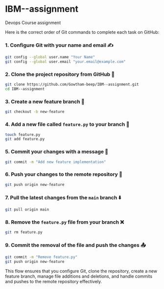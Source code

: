 # IBM--assignment
Devops Course assignment

Here is the correct order of Git commands to complete each task on GitHub:

### 1. Configure Git with your name and email ✍️
```bash
git config --global user.name "Your Name"
git config --global user.email "your.email@example.com"
```

### 2. Clone the project repository from GitHub 🔄
```bash
git clone https://github.com/Gowtham-beep/IBM--assignment.git
cd IBM--assignment
```

### 3. Create a new feature branch 🌿
```bash
git checkout -b new-feature
```

### 4. Add a new file called `feature.py` to your branch 📂
```bash
touch feature.py
git add feature.py
```

### 5. Commit your changes with a message 💬
```bash
git commit -m "Add new feature implementation"
```

### 6. Push your changes to the remote repository 🚀
```bash
git push origin new-feature
```

### 7. Pull the latest changes from the `main` branch ⬇️
```bash
git pull origin main
```

### 8. Remove the `feature.py` file from your branch ❌
```bash
git rm feature.py
```

### 9. Commit the removal of the file and push the changes 📤
```bash
git commit -m "Remove feature.py"
git push origin new-feature
```

This flow ensures that you configure Git, clone the repository, create a new feature branch, manage file additions and deletions, and handle commits and pushes to the remote repository effectively.
